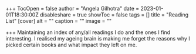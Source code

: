 +++
TocOpen = false
author = "Angela Gilhotra"
date = 2023-01-01T18:30:00Z
disableshare = true
showToc = false
tags = []
title = "Reading List"
[cover]
alt = ""
caption = ""
image = ""

+++
Maintaining an index of any/all readings I do and the ones I find interesting. I realised my ageing brain is making me forget the reasons why I picked certain books and what impact they left on me. 